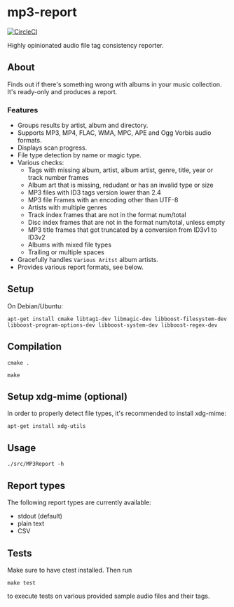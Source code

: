 mp3-report
==========

[![CircleCI](https://circleci.com/gh/kaethorn/mp3-report.svg?style=shield&circle-token=34a030ad147f6e1b1ce78011a71d109c0c60f794)](https://circleci.com/gh/kaethorn/mp3-report)

Highly opinionated audio file tag consistency reporter.

## About
Finds out if there's something wrong with albums in your music collection. It's ready-only and produces a report.

### Features
* Groups results by artist, album and directory.
* Supports MP3, MP4, FLAC, WMA, MPC, APE and Ogg Vorbis audio formats.
* Displays scan progress.
* File type detection by name or magic type.
* Various checks:
  * Tags with missing album, artist, album artist, genre, title, year or track number frames
  * Album art that is missing, redudant or has an invalid type or size
  * MP3 files with ID3 tags version lower than 2.4
  * MP3 file Frames with an encoding other than UTF-8
  * Artists with multiple genres
  * Track index frames that are not in the format num/total
  * Disc index frames that are not in the format num/total, unless empty
  * MP3 title frames that got truncated by a conversion from ID3v1 to ID3v2
  * Albums with mixed file types
  * Trailing or multiple spaces
* Gracefully handles `Various Aritst` album artists.
* Provides various report formats, see below.

## Setup

On Debian/Ubuntu:

`apt-get install cmake libtag1-dev libmagic-dev libboost-filesystem-dev libboost-program-options-dev libboost-system-dev libboost-regex-dev`

## Compilation

`cmake .`

`make`

## Setup xdg-mime (optional)

In order to properly detect file types, it's recommended to install xdg-mime:

`apt-get install xdg-utils`

## Usage

`./src/MP3Report -h`

## Report types

The following report types are currently available:
* stdout (default)
* plain text
* CSV

## Tests

Make sure to have ctest installed. Then run

`make test`

to execute tests on various provided sample audio files and their tags.
